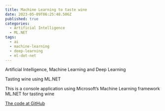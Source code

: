 ```yaml
---
title: Machine Learning to taste wine
date: 2023-05-09T06:25:48.506Z
published: true
categories:
  - Artificial Intelligence
  - ML.NET
tags:
  - ai
  - machine-learning
  - deep-learning
  - ml-dot-net
---
```


Artificial Intelligence, Machine Learning and Deep Learning

Tasting wine using ML.NET

This is a console application using Microsoft’s Machine Learning framework ML.NET for tasting wine

<a href="https://github.com/persteenolsen/WineML" target="_blank">The code at GitHub</a>





